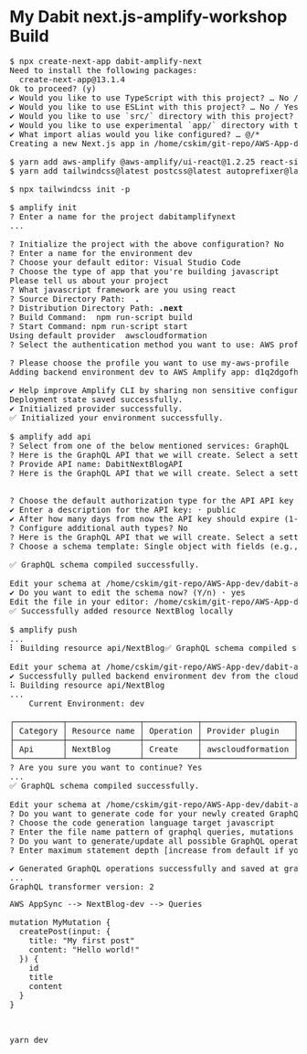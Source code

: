 # My Dabit next.js-amplify-workshop Build

<pre>
$ npx create-next-app dabit-amplify-next
Need to install the following packages:
  create-next-app@13.1.4
Ok to proceed? (y) 
✔ Would you like to use TypeScript with this project? … No / Yes
✔ Would you like to use ESLint with this project? … No / Yes
✔ Would you like to use `src/` directory with this project? … No / Yes
✔ Would you like to use experimental `app/` directory with this project? … No / Yes
✔ What import alias would you like configured? … @/*
Creating a new Next.js app in /home/cskim/git-repo/AWS-App-dev/dabit-amplify-next.

$ yarn add aws-amplify @aws-amplify/ui-react@1.2.25 react-simplemde-editor@4.1.5 react-markdown uuid
$ yarn add tailwindcss@latest postcss@latest autoprefixer@latest @tailwindcss/typography

$ npx tailwindcss init -p

$ amplify init
? Enter a name for the project dabitamplifynext
...

? Initialize the project with the above configuration? No
? Enter a name for the environment dev
? Choose your default editor: Visual Studio Code
? Choose the type of app that you're building javascript
Please tell us about your project
? What javascript framework are you using react
? Source Directory Path:  <b>.</b>
? Distribution Directory Path: <b>.next</b>
? Build Command:  npm run-script build
? Start Command: npm run-script start
Using default provider  awscloudformation
? Select the authentication method you want to use: AWS profile

? Please choose the profile you want to use my-aws-profile
Adding backend environment dev to AWS Amplify app: d1q2dgofh....

✔ Help improve Amplify CLI by sharing non sensitive configurations on failures (y/N) · no
Deployment state saved successfully.
✔ Initialized provider successfully.
✅ Initialized your environment successfully.

$ amplify add api
? Select from one of the below mentioned services: GraphQL
? Here is the GraphQL API that we will create. Select a setting to edit or continue Name: dabitamplifynext
? Provide API name: DabitNextBlogAPI
? Here is the GraphQL API that we will create. Select a setting to edit or continue Authorization modes: API key (default, expiration time: 7 days from now)


? Choose the default authorization type for the API API key
✔ Enter a description for the API key: · public
✔ After how many days from now the API key should expire (1-365): · 365
? Configure additional auth types? No
? Here is the GraphQL API that we will create. Select a setting to edit or continue Continue
? Choose a schema template: Single object with fields (e.g., “Todo” with ID, name, description)

✅ GraphQL schema compiled successfully.

Edit your schema at /home/cskim/git-repo/AWS-App-dev/dabit-amplify-next/amplify/backend/api/NextBlog/schema.graphql or place .graphql files in a directory at /home/cskim/git-repo/AWS-App-dev/dabit-amplify-next/amplify/backend/api/NextBlog/schema
✔ Do you want to edit the schema now? (Y/n) · yes
Edit the file in your editor: /home/cskim/git-repo/AWS-App-dev/dabit-amplify-next/amplify/backend/api/NextBlog/schema.graphql
✅ Successfully added resource NextBlog locally

$ amplify push
...
⠇ Building resource api/NextBlog✅ GraphQL schema compiled successfully.

Edit your schema at /home/cskim/git-repo/AWS-App-dev/dabit-amplify-next/amplify/backend/api/NextBlog/schema.graphql or place .graphql files in a directory at /home/cskim/git-repo/AWS-App-dev/dabit-amplify-next/amplify/backend/api/NextBlog/schema
✔ Successfully pulled backend environment dev from the cloud.
⠧ Building resource api/NextBlog
...
    Current Environment: dev
    
┌──────────┬───────────────┬───────────┬───────────────────┐
│ Category │ Resource name │ Operation │ Provider plugin   │
├──────────┼───────────────┼───────────┼───────────────────┤
│ Api      │ NextBlog      │ Create    │ awscloudformation │
└──────────┴───────────────┴───────────┴───────────────────┘
? Are you sure you want to continue? Yes
...
✅ GraphQL schema compiled successfully.

Edit your schema at /home/cskim/git-repo/AWS-App-dev/dabit-amplify-next/amplify/backend/api/NextBlog/schema.graphql or place .graphql files in a directory at /home/cskim/git-repo/AWS-App-dev/dabit-amplify-next/amplify/backend/api/NextBlog/schema
? Do you want to generate code for your newly created GraphQL API Yes
? Choose the code generation language target javascript
? Enter the file name pattern of graphql queries, mutations and subscriptions <b>./graphql/**/*.js</b>
? Do you want to generate/update all possible GraphQL operations - queries, mutations and subscriptions Yes
? Enter maximum statement depth [increase from default if your schema is deeply nested] 2 

✔ Generated GraphQL operations successfully and saved at graphql
...
GraphQL transformer version: 2
</pre>

<pre>
AWS AppSync --> NextBlog-dev --> Queries

mutation MyMutation {
  createPost(input: {
    title: "My first post"
    content: "Hello world!"
  }) {
    id
    title
    content
  }
}

</pre>

<pre>

yarn dev

</pre>

